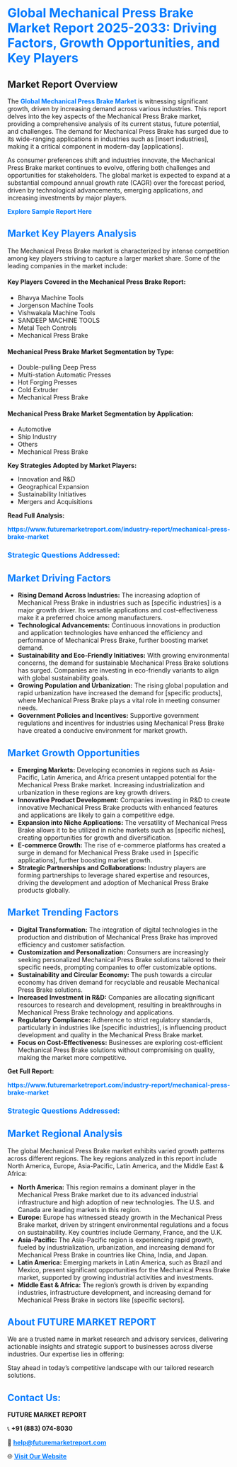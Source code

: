 <h1 style="color: #007BFF;">Global Mechanical Press Brake Market Report 2025-2033: Driving Factors, Growth Opportunities, and Key Players</h1>

<section id="overview">
<h2>Market Report Overview</h2>
<p>The <a href="https://www.futuremarketreport.com/industry-report/mechanical-press-brake-market" style="color: #007BFF; text-decoration: none;"><strong>Global Mechanical Press Brake Market</strong></a> is witnessing significant growth, driven by increasing demand across various industries. This report delves into the key aspects of the Mechanical Press Brake market, providing a comprehensive analysis of its current status, future potential, and challenges. The demand for Mechanical Press Brake has surged due to its wide-ranging applications in industries such as [insert industries], making it a critical component in modern-day [applications].</p>
<p>As consumer preferences shift and industries innovate, the Mechanical Press Brake market continues to evolve, offering both challenges and opportunities for stakeholders. The global market is expected to expand at a substantial compound annual growth rate (CAGR) over the forecast period, driven by technological advancements, emerging applications, and increasing investments by major players.</p>
</section>

<section id="overview">
<p><a href="https://www.futuremarketreport.com/request-sample/reportId=98637" style="color: #007BFF; text-decoration: none;"><strong>Explore Sample Report Here</strong></a></p>
</section>

<section id="key-players">
<h2 style="color: #007BFF;">Market Key Players Analysis</h2>
<p>The Mechanical Press Brake market is characterized by intense competition among key players striving to capture a larger market share. Some of the leading companies in the market include:</p>
<h4>Key Players Covered in the Mechanical Press Brake Report:</h4>
<ul><li>Bhavya Machine Tools</li><li>Jorgenson Machine Tools</li><li>Vishwakala Machine Tools</li><li>SANDEEP MACHINE TOOLS</li><li>Metal Tech Controls</li><li>Mechanical Press Brake</li></ul>
<h4>Mechanical Press Brake Market Segmentation by Type:</h4>
<ul><li>Double-pulling Deep Press</li><li>Multi-station Automatic Presses</li><li>Hot Forging Presses</li><li>Cold Extruder</li><li>Mechanical Press Brake</li></ul>

<h4>Mechanical Press Brake Market Segmentation by Application:</h4>
<ul><li>Automotive</li><li>Ship Industry</li><li>Others</li><li>Mechanical Press Brake</li></ul>
<p><strong>Key Strategies Adopted by Market Players:</strong></p>
<ul>
<li>Innovation and R&D</li>
<li>Geographical Expansion</li>
<li>Sustainability Initiatives</li>
<li>Mergers and Acquisitions</li>
</ul>
</section>

<section>
<p><strong>Read Full Analysis: </strong></p><a href="https://www.futuremarketreport.com/industry-report/mechanical-press-brake-market" style="color: #007BFF; text-decoration: none;"><strong>https://www.futuremarketreport.com/industry-report/mechanical-press-brake-market</strong></a>
<h3 style="color: #007BFF;">Strategic Questions Addressed:</h3>
</section>

<section id="driving-factors">
<h2 style="color: #007BFF;">Market Driving Factors</h2>
<ul>
<li><strong>Rising Demand Across Industries:</strong> The increasing adoption of Mechanical Press Brake in industries such as [specific industries] is a major growth driver. Its versatile applications and cost-effectiveness make it a preferred choice among manufacturers.</li>
<li><strong>Technological Advancements:</strong> Continuous innovations in production and application technologies have enhanced the efficiency and performance of Mechanical Press Brake, further boosting market demand.</li>
<li><strong>Sustainability and Eco-Friendly Initiatives:</strong> With growing environmental concerns, the demand for sustainable Mechanical Press Brake solutions has surged. Companies are investing in eco-friendly variants to align with global sustainability goals.</li>
<li><strong>Growing Population and Urbanization:</strong> The rising global population and rapid urbanization have increased the demand for [specific products], where Mechanical Press Brake plays a vital role in meeting consumer needs.</li>
<li><strong>Government Policies and Incentives:</strong> Supportive government regulations and incentives for industries using Mechanical Press Brake have created a conducive environment for market growth.</li>
</ul>
</section>

<section id="growth-opportunities">
<h2 style="color: #007BFF;">Market Growth Opportunities</h2>
<ul>
<li><strong>Emerging Markets:</strong> Developing economies in regions such as Asia-Pacific, Latin America, and Africa present untapped potential for the Mechanical Press Brake market. Increasing industrialization and urbanization in these regions are key growth drivers.</li>
<li><strong>Innovative Product Development:</strong> Companies investing in R&D to create innovative Mechanical Press Brake products with enhanced features and applications are likely to gain a competitive edge.</li>
<li><strong>Expansion into Niche Applications:</strong> The versatility of Mechanical Press Brake allows it to be utilized in niche markets such as [specific niches], creating opportunities for growth and diversification.</li>
<li><strong>E-commerce Growth:</strong> The rise of e-commerce platforms has created a surge in demand for Mechanical Press Brake used in [specific applications], further boosting market growth.</li>
<li><strong>Strategic Partnerships and Collaborations:</strong> Industry players are forming partnerships to leverage shared expertise and resources, driving the development and adoption of Mechanical Press Brake products globally.</li>
</ul>
</section>

<section id="trending-factors">
<h2 style="color: #007BFF;">Market Trending Factors</h2>
<ul>
<li><strong>Digital Transformation:</strong> The integration of digital technologies in the production and distribution of Mechanical Press Brake has improved efficiency and customer satisfaction.</li>
<li><strong>Customization and Personalization:</strong> Consumers are increasingly seeking personalized Mechanical Press Brake solutions tailored to their specific needs, prompting companies to offer customizable options.</li>
<li><strong>Sustainability and Circular Economy:</strong> The push towards a circular economy has driven demand for recyclable and reusable Mechanical Press Brake solutions.</li>
<li><strong>Increased Investment in R&D:</strong> Companies are allocating significant resources to research and development, resulting in breakthroughs in Mechanical Press Brake technology and applications.</li>
<li><strong>Regulatory Compliance:</strong> Adherence to strict regulatory standards, particularly in industries like [specific industries], is influencing product development and quality in the Mechanical Press Brake market.</li>
<li><strong>Focus on Cost-Effectiveness:</strong> Businesses are exploring cost-efficient Mechanical Press Brake solutions without compromising on quality, making the market more competitive.</li>
</ul>
</section>

<section>
<p><strong>Get Full Report: </strong></p><a href="https://www.futuremarketreport.com/industry-report/mechanical-press-brake-market" style="color: #007BFF; text-decoration: none;"><strong>https://www.futuremarketreport.com/industry-report/mechanical-press-brake-market</strong></a>
<h3 style="color: #007BFF;">Strategic Questions Addressed:</h3>
</section>


<section id="regional-analysis">
<h2 style="color: #007BFF;">Market Regional Analysis</h2>
<p>The global Mechanical Press Brake market exhibits varied growth patterns across different regions. The key regions analyzed in this report include North America, Europe, Asia-Pacific, Latin America, and the Middle East & Africa:</p>
<ul>
<li><strong>North America:</strong> This region remains a dominant player in the Mechanical Press Brake market due to its advanced industrial infrastructure and high adoption of new technologies. The U.S. and Canada are leading markets in this region.</li>
<li><strong>Europe:</strong> Europe has witnessed steady growth in the Mechanical Press Brake market, driven by stringent environmental regulations and a focus on sustainability. Key countries include Germany, France, and the U.K.</li>
<li><strong>Asia-Pacific:</strong> The Asia-Pacific region is experiencing rapid growth, fueled by industrialization, urbanization, and increasing demand for Mechanical Press Brake in countries like China, India, and Japan.</li>
<li><strong>Latin America:</strong> Emerging markets in Latin America, such as Brazil and Mexico, present significant opportunities for the Mechanical Press Brake market, supported by growing industrial activities and investments.</li>
<li><strong>Middle East & Africa:</strong> The region’s growth is driven by expanding industries, infrastructure development, and increasing demand for Mechanical Press Brake in sectors like [specific sectors].</li>
</ul>
</section>

<footer>
<h2 style="color: #007BFF;">About FUTURE MARKET REPORT</h2>
<p>We are a trusted name in market research and advisory services, delivering actionable insights and strategic support to businesses across diverse industries. Our expertise lies in offering:</p>

<p>Stay ahead in today’s competitive landscape with our tailored research solutions.</p>

<h2 style="color: #007BFF;">Contact Us:</h2>
<p><strong>FUTURE MARKET REPORT</strong></p>
<p>📞 <strong>+91 (883) 074-8030</strong></p>
<p>📧 <strong><a href="mailto:help@futuremarketreport.com" style="color: #007BFF;">help@futuremarketreport.com</a></strong></p>
<p>🌐 <strong><a href="https://www.futuremarketreport.com/" style="color: #007BFF;">Visit Our Website</a></strong></p>
</footer>
